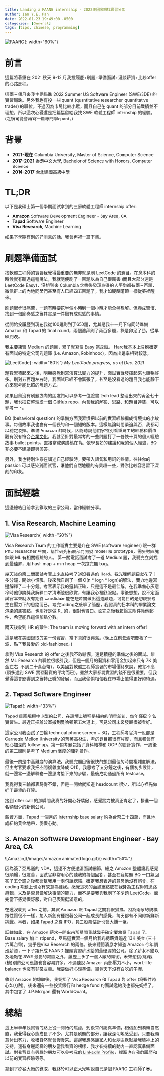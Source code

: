 ```yaml
---
title: Landing a FAANG internship - 2022美國暑期找實習分享
author: Ian Y.E. Pan
date: 2022-01-23 19:49:00 -0500
categories: [General]
tags: [tips, chinese, programming]
---
```



![FAANG](/images/faang.png){: width="60%"}

# 前言

這篇將著重在 2021 秋天 9-12 月我投履歷+刷題+準備面試+淺談薪資+比較offer 的心路歷程。

這兩三個月來我主要瞄準 2022 Summer US Software Engineer (SWE/SDE) 的實習職缺。另外我也有投一些 quant (quantitative researcher, quantitative trader) 的職位，不過因為市場比較小眾，而且自己在 quant 的部分目前戰績並不理想，所以這次心得還是把篇幅留給我找 SWE 軟體工程師 internship 的經驗。(之後可能會再寫一篇專門聊quant。)

# 背景

-  **2021-現在** Columbia University, Master of Science, Computer Science
-  **2017-2021** 香港中文大學, Bachelor of Science with Honors, Computer Science
-  **2014-2017** 台北建國高級中學

# TL;DR

以下是我碩士第一個學期面試拿到的三家軟體工程師 internship offer:

- **Amazon** Software Development Engineer - Bay Area, CA
- **Tapad** Software Engineer
- **Visa Research**, Machine Learning

如果下學期有別的好消息的話，我會再補一篇下集。

# 刷題準備面試

找軟體工程師的實習我覺得最重要的無非就是刷 LeetCode 的題目。在念本科的時候就有聽過這種說法，我就隨便刷了一百題以為自己很厲害 (而且大部分還是 LeetCode Easy)，沒想到來 Columbia 念書後發現身邊的人平均都有兩三百題，微信群上的內地同學們甚至有人已經四五百題了，我才如醍醐灌頂一樣從夢裡醒來。

刷題起步很痛苦，一題有時要花半個小時到一個小時才能全盤理解。但養成習慣、找到一個節奏感之後其實是一件蠻有成就感的事情。

從開始投履歷到現在我從100題刷到了650題，尤其是我十一月下旬同時準備 Amazon 和 Tapad 的 final round，兩個禮拜刷了兩百多題，算是卯足了勁，從早練到晚。

我主要練習 Medium 的題目，累了就寫個 Easy 當放鬆。 Hard我基本上只刷確定有面試的特定公司的題庫 (i.e. Amazon, Robinhood)，因為出題率相對較低。


![LeetCode](/images/leetcode.png){: width="80%"}
_My LeetCode progress, as of Dec. 2021_

題數累積起來之後，明顯感覺到寫演算法實力的提升，面試實戰發揮起來也順暢許多。刷到五百題左右時，我面試已經不會緊張了，甚至是沒看過的題目我也能靜下心來思考能比照的解題方式。

如果目前沒有刷題方向的朋友們可以參考一位臉書 tech lead 整理出來的黃金七十題，[我也把它整理成一個 GitHub repo](https://github.com/ianyepan/top-70-leetcode-questions)，內含我的解答、思路、和題目連結，可以參考一下。

BQ (behavioral question) 的準備方面我習慣把以前的實習經驗編成情境式的小故事。每個故事我也會有一個長的和一個短的版本。這樣無論時間緊迫與否，我都可以穩定發揮。準備 Amazon 的時候，因為聽說他們家特別看重員工的經驗和價值觀有沒有符合[企業文化](https://www.amazon.jobs/en/principles)，我甚至針對最常考的一些問題打了一份快十頁的個人經驗故事 bullet points，直接當成演講稿在背。依學長姊的建議和我的個人經驗，BQ 非必要不建議即興回答。

另外，我也特別注意在講述自己經驗時，要帶入語氣和用詞的熱情。往往你的 passion 可以感染到面試官，讓他們自然地聽的有興趣一些，對你比較容易留下深刻的印象。

# 面試經驗

這邊總結目前拿到錄取的三家公司，當作經驗分享。

## 1. Visa Research, Machine Learning

![Visa Research](/images/visa_research.png){: width="20%"}

Visa Research Team 的工作職責主要是介在 SWE (software engineer) 跟一群 PhD researcher 中間，幫忙研究拓展部門開發 model 和 prototype，需要對區塊鍊跟 ML 有相關經驗的人。
第一關電話面試考了一道 Medium 題，我聽完立刻找到最佳解，用 hash map + min heap 一次跑完無 bug。


幾天後的第二關面試考官上來直接考了道沒看過的 Hard。我光理解題目就花了十多分鐘，開始小慌張。後來我自創了一個 O(n * logn * logn)的解法，賣力地邊寫邊解釋了二十分鐘。考官表示我的邏輯正確，只是這不是最佳解。在我準備心灰意冷時他卻誇獎我解釋口才清晰他很欣賞，有讓我心裡舒服點。事後想想，說不定面試官本來就沒有期待 candidate 能在短時間做出這道難題，可能目的是想觀察考生在壓力下的思路而已。考完coding之後聊了簡歷，我認真‌‍‌‌‍‍‌‌‍‌‍‍‌‍‌‍‍‌‌的把本科的畢業論文渲染的厲害點，也剛好是做 RL 的，很對他胃口。面完之後我把論文附件給他郵件，希望能靠這個加點分數。

兩天後收到 HR 的郵件: The team is moving forward with an intern offer! 

這是我在美國錄取的第一份實習，當下真的很興奮。(晚上立刻去酒吧慶祝了一波，點了我最愛的 old-fashioned。)

拿到 Visa Research 的 offer 之後我不敢鬆懈，還是積極的準備之後的面試。雖然 ML Research 的職位很吸引我，但是一個月的薪資和零用金加起來只有 7K 美金左右 (不到二十萬台幣)，以美國對軟體工程師實習的市場價格來說，確實不高 (頂多達到 SWE 實習薪資的平均而已)。雖然大家都說實習的錢不是很重要，但我覺得這會影響到之後轉正職的發展，而且我偷偷相信我在市場上值得更好的待遇。


## 2. Tapad Software Engineer

![Tapad](/images/tapad.jpg){: width="33%"}

Tapad 這家規模中小型的公司，在論壇上號稱是紐約的明星新創，每年僅招 3 名實習生。最近正把辦公室搬到曼哈頓第五大道上，可見公司未來發展很被看好。


這家公司我面試了三輪 technical phone screen + BQ，工程師考官清一色都是 Carnegie Mellon University 的菁英高材生，考的題目都很有程度，而且都會有細心加深的 follow-up。第一關考題包括了資料結構和 OOP 的設計實作，一周後的第二關則是考了 Medium 難度的陣列操作。

最後一關是中高難度的演算法，我聽完題目後很快的想到最佳的時間複雜度解法，但主考官要求我把空間複雜度降成 O(1)。我思考了五分鐘之後，有個初步設計，就一邊寫一邊解釋也一邊思考接下來的步驟，最後成功通過所有 testcase。

我覺得我三輪都表現得不錯，但是一開始就知道 headcount 很少，所以心裡先做好了最壞的打算。

接到 offer call 的那瞬間我真的好開心好驕傲，感覺實力被真正肯定了，擠進一個名額很少的新創公司。

薪資方面，Tapad 一個月的 internship base salary 約為台幣二十四萬，而且地處紐約黃金地帶，我很心動。

## 3. Amazon Software Development Engineer - Bay Area, CA

![Amazon](/images/amazon animated logo.gif){: width="50%"}

因為簽了亞馬遜的 NDA，這邊不方便透漏面試細節。總之 Amazon 整體讓我感覺很順暢，很友善，面試官非常用心的聽我的每個回答，甚至在我每題 BQ 一口氣回答了五分鐘之後都會幫我用一兩句話總結，確定我想表達的意思他沒有誤會，在 coding 考題上也沒有故意為難我。感覺這次的面試重點放在我身為工程師的思路邏輯，以及是否具備解決事情的能力，而不是要我秀我刷了多少題 LeetCode。面完當下感覺很舒服，對自己表現挺滿意的。

在還沒收到 offer 之前，其實 Amazon 跟 Tapad 之間我很猶豫。因為兩家的規模跟性質很不一樣，加入新創有種跟著公司一起成長的感覺，每天都有不同的新鮮新挑戰。再者，如果 Tapad 之後 IPO，員工股票估計也會大賺一筆。

話雖如此，在 Amazon 薪水一開出來那瞬間我就幾乎確定要放棄 Tapad 了。Base salary 加上 stipend，亞馬遜實習一個月給我的總薪資逼近 13K 美金 (三十六萬台幣)，幾乎是Visa Research 的兩倍。後來聽聞消息才知道 Amazon 今年調漲薪資，一下子躍升成 FAANG 裡頭實習薪水給的最優渥的公司。除了薪水不錯以及地點在 SWE 最愛的灣區之外，履歷上多了一個大廠的頭銜，未來想挑(跳)戰(槽)別的公司應該也會容易許多。不過聽說 Amazon 內部壓力不小，work-life balance 也沒有非常友善。我要做好心理準備，畢竟天下沒有白吃的午餐。

收到 Amazon 的錄取後，我婉拒了 Visa Research 和 Tapad 的 offer (寫郵件時心如刀割)。後來還有一些投資銀行和 hedge fund 的面試邀約我也都先婉拒了，其中包含了 J.P.Morgan 還有 WorldQuant。

# 總結

這上半學年找實習的路上從一開始的焦慮，到後來的認真準備，相信船到橋頭自然直，我覺得我心態成長了不少。尤其是刷題的部分，讓我深切地感受到，只要我願意付出努力，收穫自然就會慢慢來。這邊我想感謝家人和女朋友默默給我精神上的支持，還有身邊認真的朋友當我看齊的榜樣，我才有持續的動力一直認真準備面試。對我背景有興趣的朋友可以參考[我的 LinkedIn Profile](https://www.linkedin.com/in/ianyepan/)，裡面也有我的履歷和以前的實習經驗等等。

拿到了矽谷大廠的錄取，我終於可以正大光明說自己是個 FAANG 工程師了😎。
